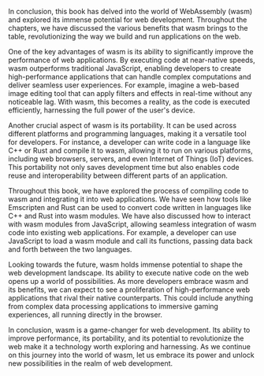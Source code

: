In conclusion, this book has delved into the world of WebAssembly (wasm) and explored its immense potential for web development. Throughout the chapters, we have discussed the various benefits that wasm brings to the table, revolutionizing the way we build and run applications on the web.

One of the key advantages of wasm is its ability to significantly improve the performance of web applications. By executing code at near-native speeds, wasm outperforms traditional JavaScript, enabling developers to create high-performance applications that can handle complex computations and deliver seamless user experiences. For example, imagine a web-based image editing tool that can apply filters and effects in real-time without any noticeable lag. With wasm, this becomes a reality, as the code is executed efficiently, harnessing the full power of the user's device.

Another crucial aspect of wasm is its portability. It can be used across different platforms and programming languages, making it a versatile tool for developers. For instance, a developer can write code in a language like C++ or Rust and compile it to wasm, allowing it to run on various platforms, including web browsers, servers, and even Internet of Things (IoT) devices. This portability not only saves development time but also enables code reuse and interoperability between different parts of an application.

Throughout this book, we have explored the process of compiling code to wasm and integrating it into web applications. We have seen how tools like Emscripten and Rust can be used to convert code written in languages like C++ and Rust into wasm modules. We have also discussed how to interact with wasm modules from JavaScript, allowing seamless integration of wasm code into existing web applications. For example, a developer can use JavaScript to load a wasm module and call its functions, passing data back and forth between the two languages.

Looking towards the future, wasm holds immense potential to shape the web development landscape. Its ability to execute native code on the web opens up a world of possibilities. As more developers embrace wasm and its benefits, we can expect to see a proliferation of high-performance web applications that rival their native counterparts. This could include anything from complex data processing applications to immersive gaming experiences, all running directly in the browser.

In conclusion, wasm is a game-changer for web development. Its ability to improve performance, its portability, and its potential to revolutionize the web make it a technology worth exploring and harnessing. As we continue on this journey into the world of wasm, let us embrace its power and unlock new possibilities in the realm of web development.